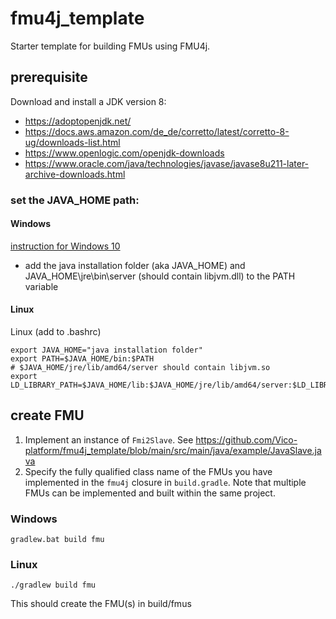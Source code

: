 # fmu4j_template

Starter template for building FMUs using FMU4j.

## prerequisite

Download and install a JDK version 8:

* https://adoptopenjdk.net/
* https://docs.aws.amazon.com/de_de/corretto/latest/corretto-8-ug/downloads-list.html
* https://www.openlogic.com/openjdk-downloads
* https://www.oracle.com/java/technologies/javase/javase8u211-later-archive-downloads.html

### set the JAVA_HOME path:

#### Windows
[instruction for Windows 10](https://www.architectryan.com/2018/08/31/how-to-change-environment-variables-on-windows-10/)
* add the java installation folder (aka JAVA_HOME) and JAVA_HOME\jre\bin\server (should contain libjvm.dll) to the PATH variable

#### Linux
Linux (add to .bashrc)
```
export JAVA_HOME="java installation folder"
export PATH=$JAVA_HOME/bin:$PATH
# $JAVA_HOME/jre/lib/amd64/server should contain libjvm.so
export LD_LIBRARY_PATH=$JAVA_HOME/lib:$JAVA_HOME/jre/lib/amd64/server:$LD_LIBRARY_PATH 
```


## create FMU

1) Implement an instance of `Fmi2Slave`. See https://github.com/Vico-platform/fmu4j_template/blob/main/src/main/java/example/JavaSlave.java
2) Specify the fully qualified class name of the FMUs you have implemented in the `fmu4j` closure in `build.gradle`. Note that multiple FMUs can be implemented and built within the same project.

### Windows

```
gradlew.bat build fmu
```
### Linux

```
./gradlew build fmu
```

This should create the FMU(s) in build/fmus


